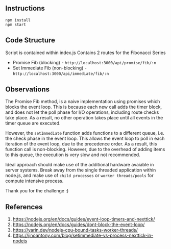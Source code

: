 ## Instructions
`npm install` <br>
`npm start`

## Code Structure
Script is contained within index.js
Contains 2 routes for the Fibonacci Series
 - Promise Fib (blocking) - `http://localhost:3000/api/promise/fib/:n`
 - Set Immediate Fib (non-blocking) - `http://localhost:3000/api/immediate/fib/:n`

## Observations
The Promise Fib method, is a naive implementation using promises which blocks the event loop. This is because each new call adds the timer block, and does not let the poll phase for I/O operations, including route checks take place. As a result, no other operation takes place until all events in the timer queue are executed.
<p>

However, the `setImmediate` function adds functions to a different queue, i.e. the check phase in the event loop. This allows the event loop to poll in each iteration of the event loop, due to the precedence order. As a result, this function call is non-blocking. However, due to the overhead of adding items to this queue, the execution is very slow and not recommended.
<p>

Ideal approach should make use of the additional hardware avaiable in server systems. Break away from the single threaded application within node.js, and make use of `child processes` or `worker threads/pools` for compute intensive process.
<p>

Thank you for the challenge :)

## References
1. https://nodejs.org/en/docs/guides/event-loop-timers-and-nexttick/
1. https://nodejs.org/en/docs/guides/dont-block-the-event-loop/
1. https://yarin.dev/nodejs-cpu-bound-tasks-worker-threads/
1. https://jinoantony.com/blog/setimmediate-vs-process-nexttick-in-nodejs